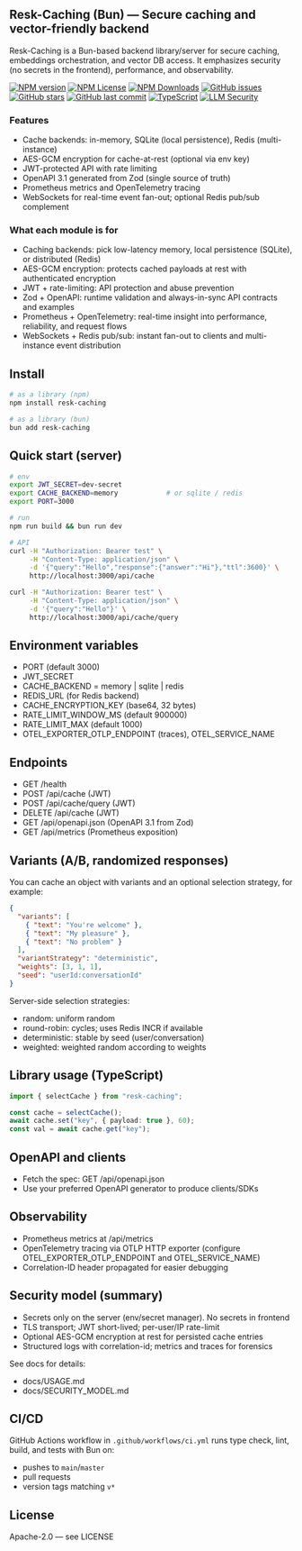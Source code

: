## Resk-Caching (Bun) — Secure caching and vector-friendly backend

Resk-Caching is a Bun-based backend library/server for secure caching, embeddings orchestration, and vector DB access. It emphasizes security (no secrets in the frontend), performance, and observability.

[![NPM version](https://img.shields.io/npm/v/resk-caching.svg)](https://www.npmjs.com/package/resk-caching)
[![NPM License](https://img.shields.io/npm/l/resk-caching.svg)](https://github.com/Resk-Security/resk-caching/blob/main/LICENSE)
[![NPM Downloads](https://img.shields.io/npm/dt/resk-caching.svg)](https://www.npmjs.com/package/resk-caching)
[![GitHub issues](https://img.shields.io/github/issues/Resk-Security/resk-caching.svg)](https://github.com/Resk-Security/resk-caching/issues)
[![GitHub stars](https://img.shields.io/github/stars/Resk-Security/resk-caching.svg)](https://github.com/Resk-Security/resk-caching/stargazers)
[![GitHub last commit](https://img.shields.io/github/last-commit/Resk-Security/resk-caching.svg)](https://github.com/Resk-Security/resk-caching/commits/main)
[![TypeScript](https://img.shields.io/badge/TypeScript-^5.4.5-blue.svg)](https://www.typescriptlang.org/)
[![LLM Security](https://img.shields.io/badge/LLM-Security-red)](https://github.com/Resk-Security/resk-caching)

### Features
- Cache backends: in-memory, SQLite (local persistence), Redis (multi-instance)
- AES-GCM encryption for cache-at-rest (optional via env key)
- JWT-protected API with rate limiting
- OpenAPI 3.1 generated from Zod (single source of truth)
- Prometheus metrics and OpenTelemetry tracing
- WebSockets for real-time event fan-out; optional Redis pub/sub complement

### What each module is for
- Caching backends: pick low-latency memory, local persistence (SQLite), or distributed (Redis)
- AES-GCM encryption: protects cached payloads at rest with authenticated encryption
- JWT + rate-limiting: API protection and abuse prevention
- Zod + OpenAPI: runtime validation and always-in-sync API contracts and examples
- Prometheus + OpenTelemetry: real-time insight into performance, reliability, and request flows
- WebSockets + Redis pub/sub: instant fan-out to clients and multi-instance event distribution

## Install
```bash
# as a library (npm)
npm install resk-caching

# as a library (bun)
bun add resk-caching
```

## Quick start (server)
```bash
# env
export JWT_SECRET=dev-secret
export CACHE_BACKEND=memory            # or sqlite / redis
export PORT=3000

# run
npm run build && bun run dev

# API
curl -H "Authorization: Bearer test" \
     -H "Content-Type: application/json" \
     -d '{"query":"Hello","response":{"answer":"Hi"},"ttl":3600}' \
     http://localhost:3000/api/cache

curl -H "Authorization: Bearer test" \
     -H "Content-Type: application/json" \
     -d '{"query":"Hello"}' \
     http://localhost:3000/api/cache/query
```

## Environment variables
- PORT (default 3000)
- JWT_SECRET
- CACHE_BACKEND = memory | sqlite | redis
- REDIS_URL (for Redis backend)
- CACHE_ENCRYPTION_KEY (base64, 32 bytes)
- RATE_LIMIT_WINDOW_MS (default 900000)
- RATE_LIMIT_MAX (default 1000)
- OTEL_EXPORTER_OTLP_ENDPOINT (traces), OTEL_SERVICE_NAME

## Endpoints
- GET /health
- POST /api/cache (JWT)
- POST /api/cache/query (JWT)
- DELETE /api/cache (JWT)
- GET /api/openapi.json (OpenAPI 3.1 from Zod)
- GET /api/metrics (Prometheus exposition)

## Variants (A/B, randomized responses)
You can cache an object with variants and an optional selection strategy, for example:
```json
{
  "variants": [
    { "text": "You're welcome" },
    { "text": "My pleasure" },
    { "text": "No problem" }
  ],
  "variantStrategy": "deterministic",
  "weights": [3, 1, 1],
  "seed": "userId:conversationId"
}
```
Server-side selection strategies:
- random: uniform random
- round-robin: cycles; uses Redis INCR if available
- deterministic: stable by seed (user/conversation)
- weighted: weighted random according to weights

## Library usage (TypeScript)
```ts
import { selectCache } from "resk-caching";

const cache = selectCache();
await cache.set("key", { payload: true }, 60);
const val = await cache.get("key");
```

## OpenAPI and clients
- Fetch the spec: GET /api/openapi.json
- Use your preferred OpenAPI generator to produce clients/SDKs

## Observability
- Prometheus metrics at /api/metrics
- OpenTelemetry tracing via OTLP HTTP exporter (configure OTEL_EXPORTER_OTLP_ENDPOINT and OTEL_SERVICE_NAME)
- Correlation-ID header propagated for easier debugging

## Security model (summary)
- Secrets only on the server (env/secret manager). No secrets in frontend
- TLS transport; JWT short-lived; per-user/IP rate-limit
- Optional AES-GCM encryption at rest for persisted cache entries
- Structured logs with correlation-id; metrics and traces for forensics

See docs for details:
- docs/USAGE.md
- docs/SECURITY_MODEL.md

## CI/CD
GitHub Actions workflow in `.github/workflows/ci.yml` runs type check, lint, build, and tests with Bun on:
- pushes to `main`/`master`
- pull requests
- version tags matching `v*`

## License
Apache-2.0 — see LICENSE


